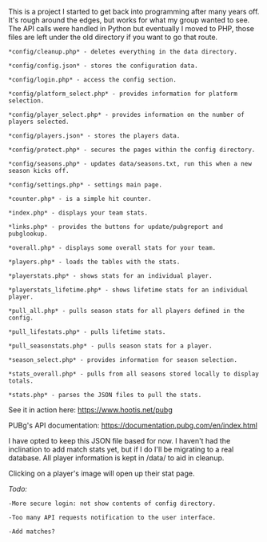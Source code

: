 This is a project I started to get back into programming after many years off. It's rough around the edges, but works for what my group wanted to see. The API calls were handled in Python but eventually I moved to PHP, those files are left under the old directory if you want to go that route.

    *config/cleanup.php* - deletes everything in the data directory.

    *config/config.json* - stores the configuration data.

    *config/login.php* - access the config section.

    *config/platform_select.php* - provides information for platform selection.

    *config/player_select.php* - provides information on the number of players selected.

    *config/players.json* - stores the players data.

    *config/protect.php* - secures the pages within the config directory.

    *config/seasons.php* - updates data/seasons.txt, run this when a new season kicks off.

    *config/settings.php* - settings main page.

    *counter.php* - is a simple hit counter.

    *index.php* - displays your team stats.

    *links.php* - provides the buttons for update/pubgreport and pubglookup.

    *overall.php* - displays some overall stats for your team.

    *players.php* - loads the tables with the stats.

    *playerstats.php* - shows stats for an individual player.

    *playerstats_lifetime.php* - shows lifetime stats for an individual player.

    *pull_all.php* - pulls season stats for all players defined in the config.

    *pull_lifestats.php* - pulls lifetime stats.

    *pull_seasonstats.php* - pulls season stats for a player.

    *season_select.php* - provides information for season selection.

    *stats_overall.php* - pulls from all seasons stored locally to display totals.

    *stats.php* - parses the JSON files to pull the stats.

See it in action here: https://www.hootis.net/pubg

PUBg's API documentation: https://documentation.pubg.com/en/index.html

I have opted to keep this JSON file based for now. I haven't had the inclination to add match stats yet, but if I do I'll be migrating to a real database. All player information is kept in /data/<playername> to aid in cleanup.

Clicking on a player's image will open up their stat page.


*Todo:*

    -More secure login: not show contents of config directory.

    -Too many API requests notification to the user interface.

    -Add matches?
